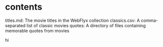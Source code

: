 # contents

titles.md: The movie titles in the WebFlyx collection
classics.csv: A comma-separated list of classic movies
 quotes: A directory of files containing memorable quotes from movies

 hi